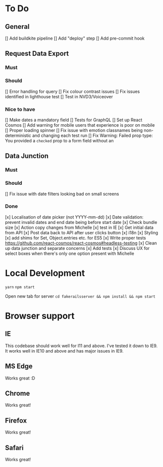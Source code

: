 # To Do

## General
[] Add buildkite pipeline
[] Add "deploy" step
[] Add pre-commit hook

## Request Data Export

### Must

### Should
[] Error handling for query
[] Fix colour contrast issues
[] Fix issues identified in lighthouse test
[] Test in NVD3/Voiceover

### Nice to have
[] Make dates a mandatory field
[] Tests for GraphQL
[] Set up React Cosmos
[] Add warning for mobile users that experience is poor on mobile
[] Proper loading spinner
[] Fix issue with emotion classnames being non-deterministic and changing each test run
[] Fix Warning: Failed prop type: You provided a `checked` prop to a form field without an

## Data Junction
### Must

### Should
[] Fix issue with date filters looking bad on small screens

### Done
[x] Localisation of date picker (not YYYY-mm-dd)
[x] Date validation: prevent invalid dates and end date being before start date
[x] Check bundle size
[x] Action copy changes from Michelle
[x] test in IE
[x] Get initial data from API
[x] Post data back to API after user clicks button
[x] i18n
[x] Styling
[x] add shims for Set, Object.entries etc. for ES5
[x] Write proper tests https://github.com/react-cosmos/react-cosmos#headless-testing
[x] Clean up data junction and separate concerns
[x] Add tests
[x] Discuss UX for select boxes when there's only one option present with Michelle

# Local Development
`yarn`
`npm start`

Open new tab for server
`cd fakerailsserver && npm install && npm start`

# Browser support

## IE
This codebase should work well for I11 and above. I've tested it down to IE9. It works well in IE10 and above and has major issues in IE9.

## MS Edge
Works great :D

## Chrome
Works great!

## Firefox
Works great!

## Safari
Works great!
